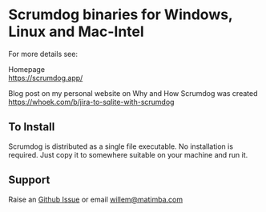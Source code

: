 # Scrumdog binaries for Windows, Linux and Mac-Intel

For more details see:

Homepage    
https://scrumdog.app/  

Blog post on my personal website on Why and How Scrumdog was created    
https://whoek.com/b/jira-to-sqlite-with-scrumdog

## To Install

Scrumdog is distributed as a single file executable. No installation is required. Just copy it to somewhere suitable on your machine and run it. 

## Support 

Raise an [Github Issue](https://github.com/whoek/scrumdog-binaries/issues/new)  or email willem@matimba.com

